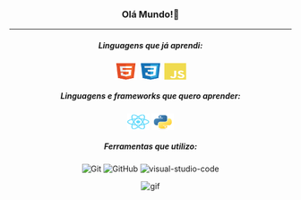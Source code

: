 <h3 align="center">Olá Mundo!👋 </h3>
<hr>
<div align="center" style="display: inline_block">
  <h5>Linguagens que já aprendi:</h5>
  <img align="center" alt="Cami-HTML" height="30" width="40" src="https://raw.githubusercontent.com/devicons/devicon/master/icons/html5/html5-original.svg">
  <img align="center" alt="Cami-CSS" height="30" width="40" src="https://raw.githubusercontent.com/devicons/devicon/master/icons/css3/css3-original.svg">
  <img align="center" alt="Cami-Js" height="30" width="40" src="https://raw.githubusercontent.com/devicons/devicon/master/icons/javascript/javascript-plain.svg">
  
  <h5>Linguagens e frameworks que quero aprender:</h5>

  <img align="center" alt="Cami-React" height="30" width="40" src="https://raw.githubusercontent.com/devicons/devicon/master/icons/react/react-original.svg">
  <img align="center" alt="Cami-Python" height="30" width="40" src="https://raw.githubusercontent.com/devicons/devicon/master/icons/python/python-original.svg">

<h5>Ferramentas que utilizo:</h5>

![Git](https://img.shields.io/badge/-Git-black?style=flat-square&logo=git)
![GitHub](https://img.shields.io/badge/-GitHub-181717?style=flat-square&logo=github)
![visual-studio-code](https://img.shields.io/badge/VisualStudioCode-0078d7.svg?style=flat-square&logo=visual-studio-code)

</div>

<div align="center">
 <img alt="gif" height="120" width="150" src="https://media0.giphy.com/media/VTtANKl0beDFQRLDTh/giphy.gif?cid=ecf05e47n9upddq0gzr2kl73lsmwmcr36uj0i0vg16pqt11e&rid=giphy.gif&ct=g](https://media0.giphy.com/media/h408T6Y5GfmXBKW62l/giphy.gif?cid=ecf05e47ubbtbjwb9uzmxgi5xiez2kni3czkr02cc3cphdcq&ep=v1_gifs_search&rid=giphy.gif&ct=g)">
</div>






